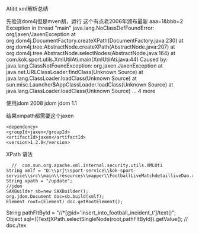 Atitit xml解析总结

先验货dom4j但是mven胡，运行  这个有点老2006年颁布最新
aaa=1&amp;bbb=2
Exception in thread "main" java.lang.NoClassDefFoundError: org/jaxen/JaxenException
	at org.dom4j.DocumentFactory.createXPath(DocumentFactory.java:230)
	at org.dom4j.tree.AbstractNode.createXPath(AbstractNode.java:207)
	at org.dom4j.tree.AbstractNode.selectNodes(AbstractNode.java:164)
	at com.kok.sport.utils.XmlUtilAti.main(XmlUtilAti.java:44)
Caused by: java.lang.ClassNotFoundException: org.jaxen.JaxenException
	at java.net.URLClassLoader.findClass(Unknown Source)
	at java.lang.ClassLoader.loadClass(Unknown Source)
	at sun.misc.Launcher$AppClassLoader.loadClass(Unknown Source)
	at java.lang.ClassLoader.loadClass(Unknown Source)
	... 4 more


使用jdom 2008
<dependency>
    <groupId>jdom</groupId>
    <artifactId>jdom</artifactId>
    <version>1.1</version>
</dependency>


结果xmpath都需要这个jaxen


    <dependency>
    <groupId>jaxen</groupId>
    <artifactId>jaxen</artifactId>
    <version>1.2.0</version>
</dependency>


XPath 语法

      //  com.sun.org.apache.xml.internal.security.utils.XMLUti
    String xmlf = "D:\\prj\\sport-service\\kok-sport-service\\src\\main\\resources\\mapper\\FootballLiveMatchdetailliveDao.xml";
    String xpath = "/update";  
    //jdom
    SAXBuilder sb=new SAXBuilder();
    org.jdom.Document doc=sb.build(xmlf);
    Element root=(Element) doc.getRootElement();
String pathFltById = "//*[@id='insert_into_football_incident_t']/text()";
Object sql=((Text)XPath.selectSingleNode(root,pathFltById)).getValue();
   // doc./tex
